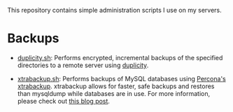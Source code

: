 This repository contains simple administration scripts I use on my servers. 

# Backups 

- [duplicity.sh](admin-scripts/wiki/duplicity.sh): Performs encrypted, incremental backups of the specified directories to a remote server using [duplicity](http://duplicity.nongnu.org).

- [xtrabackup.sh](admin-scripts/wiki/xtrabackup.sh): Performs backups of MySQL databases using [Percona's xtrabackup](http://www.percona.com/doc/percona-xtrabackup/). xtrabackup allows for faster, safe backups and restores than mysqldump while databases are in use. For more information, please check out [this blog post](http://vitobotta.com/painless-hot-backups-mysql-live-databases-percona-xtrabackup/ "Painless, ultra fast hot backups and restores of MySQL databases with Percona's XtraBackup").
